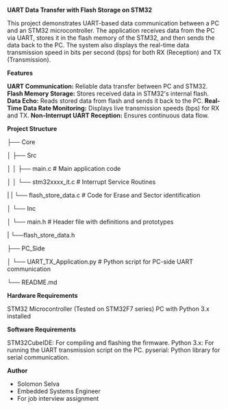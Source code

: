 **UART Data Transfer with Flash Storage on STM32**

This project demonstrates UART-based data communication between a PC and an STM32 microcontroller. The application receives data from the PC via UART, stores it in the flash memory of the STM32, and then sends the data back to the PC. The system also displays the real-time data transmission speed in bits per second (bps) for both RX (Reception) and TX (Transmission).

**Features**

**UART Communication:** Reliable data transfer between PC and STM32.
**Flash Memory Storage:** Stores received data in STM32's internal flash.
**Data Echo:** Reads stored data from flash and sends it back to the PC.
**Real-Time Data Rate Monitoring:** Displays live transmission speeds (bps) for RX and TX.
**Non-Interrupt UART Reception:** Ensures continuous data flow.

**Project Structure**

├── Core

│     ├── Src

│     │     ├── main.c         # Main application code

│     │     └── stm32xxxx_it.c # Interrupt Service Routines

|     |     └── flash_store_data.c # Code for Erase and Sector identification

│     └── Inc

│         └── main.h         # Header file with definitions and prototypes

|         └──flash_store_data.h

├──   PC_Side

│     └── UART_TX_Application.py # Python script for PC-side UART communication

└── README.md



**Hardware Requirements**

STM32 Microcontroller (Tested on STM32F7 series)
PC with Python 3.x installed

**Software Requirements**

STM32CubeIDE: For compiling and flashing the firmware.
Python 3.x: For running the UART transmission script on the PC.
pyserial: Python library for serial communication.

**Author**

- Solomon Selva
- Embedded Systems Engineer
- For job interview assignment
